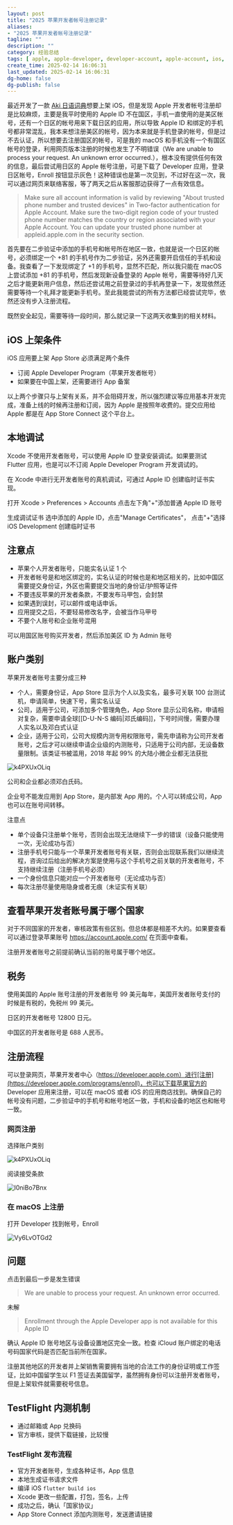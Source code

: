 ```yaml
---
layout: post
title: "2025 苹果开发者帐号注册记录"
aliases:
- "2025 苹果开发者帐号注册记录"
tagline: ""
description: ""
category: 经验总结
tags: [ apple, apple-developer, developer-account, apple-account, ios, aki, aki-dict, macos, ]
create_time: 2025-02-14 16:06:31
last_updated: 2025-02-14 16:06:31
dg-home: false
dg-publish: false
---
```


最近开发了一款 [Aki 日语词典](https://apps.apple.com/us/app/aki-japanese-dictionary/id6742093442)想要上架 iOS，但是发现 Apple 开发者帐号注册却是比较麻烦，主要是我平时使用的 Apple ID 不在国区，手机一直使用的是美区帐号，还有一个日区的帐号用来下载日区的应用，所以导致 Apple ID 和绑定的手机号都非常混乱，我本来想注册美区的帐号，因为本来就是手机登录的帐号，但是过不去认证，所以想要去注册国区的帐号，可是我的 macOS 和手机没有一个有国区帐号的登录，利用网页版本注册的时候也发生了不明错误（We are unable to process your request. An unknown error occurred.），根本没有提供任何有效的信息，最后尝试用日区的 Apple 帐号注册，可是下载了 Developer 应用，登录日区帐号，Enroll 按钮显示灰色！这种错误也是第一次见到，不过好在这一次，我可以通过网页来联络客服，等了两天之后从客服那边获得了一点有效信息。

> Make sure all account information is valid by reviewing "About trusted phone number and trusted devices" in Two-factor authentication for Apple Account.
> Make sure the two-digit region code of your trusted phone number matches the country or region associated with your Apple Account. You can update your trusted phone number at appleid.apple.com in the security section.

首先要在二步验证中添加的手机号和帐号所在地区一致，也就是说一个日区的帐号，必须绑定一个 +81 的手机号作为二步验证，另外还需要开启信任的手机和设备。我查看了一下发现绑定了 +1 的手机号，显然不匹配，所以我只能在 macOS 上尝试添加 +81 的手机号，然后发现新设备登录的 Apple 帐号，需要等待好几天之后才能更新用户信息，然后还尝试用之前登录过的手机再登录一下，发现依然还需要等待一个礼拜才能更新手机号。至此我能尝试的所有方法都已经尝试完毕，依然还没有步入注册流程。

既然安全起见，需要等待一段时间，那么就记录一下这两天收集到的相关材料。

## iOS 上架条件

iOS 应用要上架 App Store 必须满足两个条件

- 订阅 Apple Developer Program（苹果开发者帐号）
- 如果要在中国上架，还需要进行 App 备案

以上两个步骤只与上架有关系，并不会阻碍开发，所以强烈建议等应用基本开发完成，准备上线的时候再注册和订阅，因为 Apple 是按照年收费的。提交应用给 Apple 都是在 App Store Connect 这个平台上。

## 本地调试

Xcode 不使用开发者账号，可以使用 Apple ID 登录安装调试。如果要测试 Flutter 应用，也是可以不订阅 Apple Developer Program 开发调试的。

在 Xcode 中进行无开发者账号的真机调试，可通过 Apple ID 创建临时证书实现。

打开 Xcode > Preferences > Accounts 点击左下角"+"添加普通 Apple ID 账号

生成调试证书 选中添加的 Apple ID，点击"Manage Certificates"， 点击"+"选择 iOS Development 创建临时证书

## 注意点

- 苹果个人开发者账号，只能实名认证 1 个
- 开发者帐号是和地区绑定的，实名认证的时候也是和地区相关的，比如中国区需要提交身份证，外区也需要提交当地的身份证/护照等证件
- 不要违反苹果的开发者条款，不要发布马甲包，会封禁
- 如果遇到误封，可以邮件或电话申诉。
- 应用提交之后，不要轻易修改名字，会被当作马甲号
- 不要个人账号和企业账号混用

可以用国区账号购买开发者，然后添加美区 ID 为 Admin 账号

## 账户类别

苹果开发者账号主要分成三种

- 个人，需要身份证，App Store 显示为个人以及实名，最多可关联 100 台测试机，申请简单，快速下号，需实名认证
- 公司，适用于公司，可添加多个管理角色，App Store 显示公司名称，申请相对复杂，需要申请全球[[D-U-N-S 编码|邓氏编码]]，下号时间慢，需要办理人实名以及邓白式认证
- 企业，适用于公司，公司大规模内测专用权限账号，需先申请称为公司开发者账号，之后才可以继续申请企业级的内测账号，只适用于公司内部，无设备数量限制。该类证书被滥用，2018 年起 99% 的大陆小微企业都无法获批

![k4PXUxOLiq](https://pic.einverne.info/images/k4PXUxOLiq.png)

公司和企业都必须邓白氏码。

企业号不能发应用到 App Store，是内部发 App 用的。个人可以转成公司，App 也可以在账号间转移。

注意点

- 单个设备只注册单个账号，否则会出现无法继续下一步的错误（设备只能使用一次，无论成功与否）
- 注册手机号只能与一个苹果开发者账号有关联，否则会出现联系我们以继续流程，咨询过后给出的解决方案是使用与这个手机号之前关联的开发者账号，不支持继续注册（注册手机号必须）
- 一个身份信息只能对应一个开发者账号（无论成功与否）
- 每次注册尽量使用隐身或者无痕（未证实有关联）

## 查看苹果开发者账号属于哪个国家

对于不同国家的开发者，审核政策有些区别。但总体都是相差不大的。如果要查看 可以通过登录苹果账号 https://account.apple.com/ 在页面中查看。

注册开发者账号之前提前确认当前的账号属于哪个地区。

## 税务

使用美国的 Apple 账号注册的开发者账号 99 美元每年，美国开发者账号支付的时候是有税的，免税州 99 美元。

日区的开发者帐号 12800 日元。

中国区的开发者账号是 688 人民币。

## 注册流程

可以登录网页，苹果开发者中心（https://developer.apple.com）进行[注册](https://developer.apple.com/programs/enroll)，也可以下载苹果官方的 Developer 应用来注册，可以在 macOS 或者 iOS 的应用商店找到。确保自己的帐号没有问题，二步验证中的手机号和帐号地区一致，手机和设备的地区也和帐号一致。

### 网页注册

选择账户类别

![k4PXUxOLiq](https://pic.einverne.info/images/k4PXUxOLiq.png)

阅读接受条款

![I0niBo7Bnx](https://pic.einverne.info/images/I0niBo7Bnx.png)

### 在 macOS 上注册

打开 Developer 找到帐号，Enroll

![Vy6LvOTGd2](https://pic.einverne.info/images/Vy6LvOTGd2.png)

## 问题

点击到最后一步是发生错误

> We are unable to process your request.
> An unknown error occurred.

未解

> Enrollment through the Apple Developer app is not available for this Apple ID

确认 Apple ID 账号地区与设备设置地区完全一致。检查 iCloud 账户绑定的电话号码国家代码是否匹配当前所在国家。

注册其他地区的开发者并上架销售需要拥有当地的合法工作的身份证明或工作签证，比如中国留学生以 F1 签证去美国留学，虽然拥有身份可以注册开发者账号，但是上架软件就需要税号信息。

## TestFlight 内测机制

- 通过邮箱或 App 兑换码
- 官方审核，提供下载链接，比较慢

### TestFlight 发布流程

- 官方开发者账号，生成各种证书，App 信息
- 本地生成证书请求文件
- 编译 iOS `flutter build ios`
- Xcode 更改一些配置，打包，签名，上传
- 成功之后，确认「国家协议」
- App Store Connect 添加内测账号，发送邀请链接

